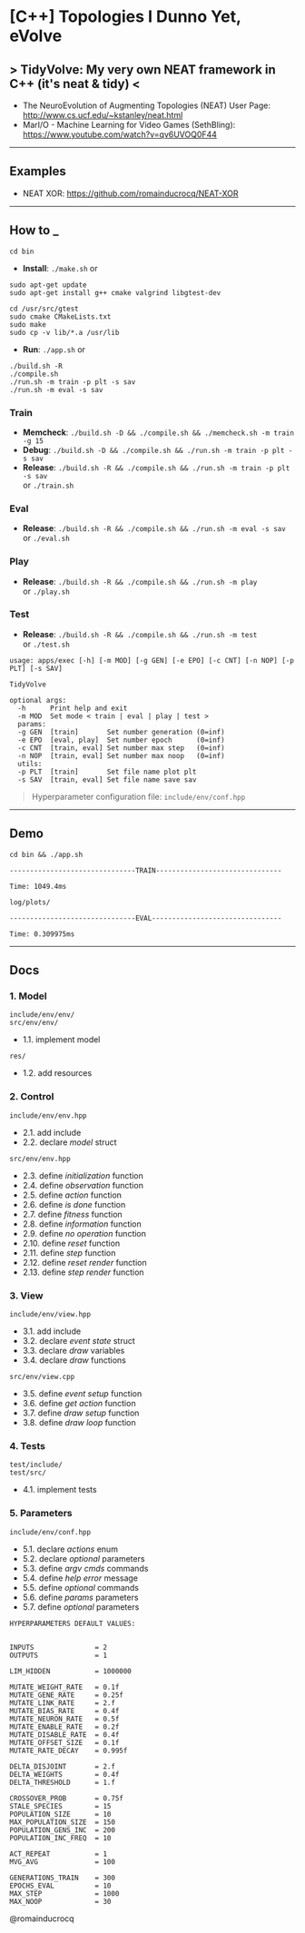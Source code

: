# [C++] Topologies I Dunno Yet, eVolve
## > TidyVolve: My very own NEAT framework in C++ (it's neat & tidy) <

- The NeuroEvolution of Augmenting Topologies (NEAT) User Page: http://www.cs.ucf.edu/~kstanley/neat.html
- MarI/O - Machine Learning for Video Games (SethBling): https://www.youtube.com/watch?v=qv6UVOQ0F44 

****

## Examples

- NEAT XOR: https://github.com/romainducrocq/NEAT-XOR

****

## How to _

`cd bin`
- **Install**: `./make.sh` or  
```
sudo apt-get update
sudo apt-get install g++ cmake valgrind libgtest-dev

cd /usr/src/gtest
sudo cmake CMakeLists.txt
sudo make
sudo cp -v lib/*.a /usr/lib
```

- **Run**: `./app.sh` or  
```
./build.sh -R
./compile.sh
./run.sh -m train -p plt -s sav
./run.sh -m eval -s sav
```

### Train
- **Memcheck**: `./build.sh -D && ./compile.sh && ./memcheck.sh -m train -g 15`  
- **Debug**: `./build.sh -D && ./compile.sh && ./run.sh -m train -p plt -s sav`  
- **Release**: `./build.sh -R && ./compile.sh && ./run.sh -m train -p plt -s sav`  
or `./train.sh`  

### Eval
- **Release**: `./build.sh -R && ./compile.sh && ./run.sh -m eval -s sav`  
or `./eval.sh`  

### Play
- **Release**: `./build.sh -R && ./compile.sh && ./run.sh -m play`  
or `./play.sh`  

### Test
- **Release**: `./build.sh -R && ./compile.sh && ./run.sh -m test`  
or `./test.sh`  

```
usage: apps/exec [-h] [-m MOD] [-g GEN] [-e EPO] [-c CNT] [-n NOP] [-p PLT] [-s SAV]

TidyVolve

optional args:
  -h      Print help and exit
  -m MOD  Set mode < train | eval | play | test >
  params:
  -g GEN  [train]       Set number generation (0=inf)
  -e EPO  [eval, play]  Set number epoch      (0=inf)
  -c CNT  [train, eval] Set number max step   (0=inf)
  -n NOP  [train, eval] Set number max noop   (0=inf)
  utils:
  -p PLT  [train]       Set file name plot plt
  -s SAV  [train, eval] Set file name save sav
```
> Hyperparameter configuration file: `include/env/conf.hpp`

****

## Demo

`cd bin && ./app.sh`

```
-------------------------------TRAIN-------------------------------

Time: 1049.4ms

log/plots/
```

```
-------------------------------EVAL--------------------------------

Time: 0.309975ms
```

****

## Docs

### 1. Model

`include/env/env/`  
`src/env/env/`  
- 1.1. implement model

`res/`  
- 1.2. add resources

### 2. Control

`include/env/env.hpp`  
- 2.1. add include
- 2.2. declare _model_ struct

`src/env/env.hpp`  
- 2.3.  define _initialization_ function
- 2.4.  define _observation_ function
- 2.5.  define _action_ function
- 2.6.  define _is done_ function
- 2.7.  define _fitness_ function
- 2.8.  define _information_ function
- 2.9.  define _no operation_ function
- 2.10. define _reset_ function
- 2.11. define _step_ function
- 2.12. define _reset render_ function
- 2.13. define _step render_ function

### 3. View

`include/env/view.hpp`  
- 3.1. add include
- 3.2. declare _event state_ struct
- 3.3. declare _draw_ variables
- 3.4. declare _draw_ functions

`src/env/view.cpp`  
- 3.5. define _event setup_ function
- 3.6. define _get action_ function
- 3.7. define _draw setup_ function
- 3.8. define _draw loop_ function

### 4. Tests

`test/include/`  
`test/src/`  
- 4.1. implement tests

### 5. Parameters

`include/env/conf.hpp`  
- 5.1. declare _actions_ enum
- 5.2. declare _optional_ parameters
- 5.3. define _argv cmds_ commands
- 5.4. define _help error_ message
- 5.5. define _optional_ commands
- 5.6. define _params_ parameters
- 5.7. define _optional_ parameters

```
HYPERPARAMETERS DEFAULT VALUES:


INPUTS               = 2
OUTPUTS              = 1

LIM_HIDDEN           = 1000000

MUTATE_WEIGHT_RATE   = 0.1f
MUTATE_GENE_RATE     = 0.25f
MUTATE_LINK_RATE     = 2.f
MUTATE_BIAS_RATE     = 0.4f
MUTATE_NEURON_RATE   = 0.5f
MUTATE_ENABLE_RATE   = 0.2f
MUTATE_DISABLE_RATE  = 0.4f
MUTATE_OFFSET_SIZE   = 0.1f
MUTATE_RATE_DECAY    = 0.995f

DELTA_DISJOINT       = 2.f
DELTA_WEIGHTS        = 0.4f
DELTA_THRESHOLD      = 1.f

CROSSOVER_PROB       = 0.75f
STALE_SPECIES        = 15
POPULATION_SIZE      = 10
MAX_POPULATION_SIZE  = 150
POPULATION_GENS_INC  = 200
POPULATION_INC_FREQ  = 10

ACT_REPEAT           = 1
MVG_AVG              = 100

GENERATIONS_TRAIN    = 300
EPOCHS_EVAL          = 10
MAX_STEP             = 1000
MAX_NOOP             = 30
```

@romainducrocq
